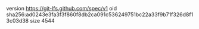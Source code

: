 version https://git-lfs.github.com/spec/v1
oid sha256:ad0243e3fa3f3f860f8db2ca091c536249751bc22a33f9b71f326d8f13c03d38
size 4544
